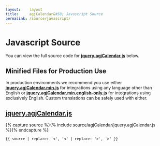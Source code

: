 ```yaml
---
layout:    layout
title:     agjCalendar&#58; Javascript Source
permalink: /source/javascript/
---
```


# Javascript Source

You can view the full source code for [**jquery.agjCalendar.js**](https://github.com/andrewgjohnson/agjCalendar/blob/master/source/agjCalendar/jquery.agjCalendar.js) below.

## Minified Files for Production Use

In production environments we recommend you use either [**jquery.agjCalendar.min.js**](https://github.com/andrewgjohnson/agjCalendar/blob/master/source/agjCalendar/jquery.agjCalendar.min.js) for integrations using any language other than English or [**jquery.agjCalendar.min.english-only.js**](https://github.com/andrewgjohnson/agjCalendar/blob/master/source/agjCalendar/jquery.agjCalendar.min.english-only.js) for integrations using exclusively English. Custom translations can be safely used with either.

## [jquery.agjCalendar.js](https://github.com/andrewgjohnson/agjCalendar/blob/master/source/agjCalendar/jquery.agjCalendar.js)

{% capture source %}{% include source/agjCalendar/jquery.agjCalendar.js %}{% endcapture %}
<pre><code class="language-javascript">{{ source | replace: '<', '&lt;' | replace: '>', '&gt;' }}</code></pre>
